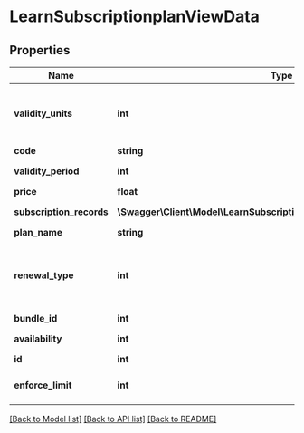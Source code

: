 # LearnSubscriptionplanViewData

## Properties
Name | Type | Description | Notes
------------ | ------------- | ------------- | -------------
**validity_units** | **int** | Subscription plan validity units (1 - &amp;quot;day&amp;quot;, 2 - &amp;quot;month&amp;quot; or 3 - &amp;quot;year&amp;quot;) | 
**code** | **string** | Subscription plan code | 
**validity_period** | **int** | Subscription plan validity period | 
**price** | **float** | Subscription plan price | 
**subscription_records** | [**\Swagger\Client\Model\LearnSubscriptionplanViewSubscriptionRecords[]**](LearnSubscriptionplanViewSubscriptionRecords.md) | Subscription plan records | 
**plan_name** | **string** | Subscription plan name | 
**renewal_type** | **int** | Subscription plan renewal type (1 - &amp;quot;none&amp;quot;, 2 - &amp;quot;manual&amp;quot; or 3 - &amp;quot;automatic&amp;quot;) | 
**bundle_id** | **int** | Subscription plan ID | 
**availability** | **int** | Subscription plan availability | 
**id** | **int** | Subscription plan ID | 
**enforce_limit** | **int** | Subscription plan enforce limit (0 - false or 1 - true) | 

[[Back to Model list]](../README.md#documentation-for-models) [[Back to API list]](../README.md#documentation-for-api-endpoints) [[Back to README]](../README.md)


